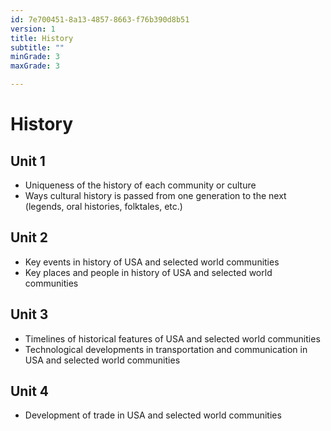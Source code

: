 ```yaml
---
id: 7e700451-8a13-4857-8663-f76b390d8b51
version: 1
title: History
subtitle: ""
minGrade: 3
maxGrade: 3

---
```

# History


## Unit 1
* Uniqueness of the history of each community or culture
* Ways cultural history is passed from one generation to the next (legends, oral histories, folktales, etc.)

## Unit 2
* Key events in history of USA and selected world communities
* Key places and people in history of USA and selected world communities

## Unit 3
* Timelines of historical features of USA and selected world communities
* Technological developments in transportation and communication in USA and selected world communities

## Unit 4
* Development of trade in USA and selected world communities